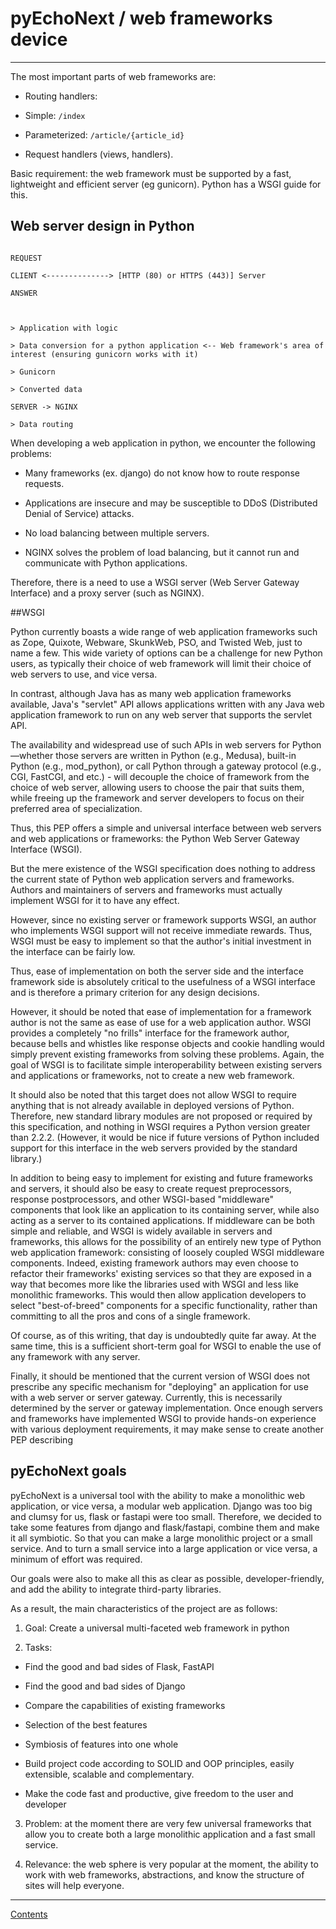 # pyEchoNext / web frameworks device

---

The most important parts of web frameworks are:

+ Routing handlers:

- Simple: `/index`

- Parameterized: `/article/{article_id}`

+ Request handlers (views, handlers).

Basic requirement: the web framework must be supported by a fast, lightweight and efficient server (eg gunicorn). Python has a WSGI guide for this.

## Web server design in Python

```

REQUEST

CLIENT <--------------> [HTTP (80) or HTTPS (443)] Server

ANSWER



> Application with logic

> Data conversion for a python application <-- Web framework's area of interest (ensuring gunicorn works with it)

> Gunicorn

> Converted data

SERVER -> NGINX

> Data routing

```

When developing a web application in python, we encounter the following problems:

+ Many frameworks (ex. django) do not know how to route response requests.

+ Applications are insecure and may be susceptible to DDoS (Distributed Denial of Service) attacks.

+ No load balancing between multiple servers.

+ NGINX solves the problem of load balancing, but it cannot run and communicate with Python applications.

Therefore, there is a need to use a WSGI server (Web Server Gateway Interface) and a proxy server (such as NGINX).

##WSGI

Python currently boasts a wide range of web application frameworks such as Zope, Quixote, Webware, SkunkWeb, PSO, and Twisted Web, just to name a few. This wide variety of options can be a challenge for new Python users, as typically their choice of web framework will limit their choice of web servers to use, and vice versa.

In contrast, although Java has as many web application frameworks available, Java's "servlet" API allows applications written with any Java web application framework to run on any web server that supports the servlet API.

The availability and widespread use of such APIs in web servers for Python—whether those servers are written in Python (e.g., Medusa), built-in Python (e.g., mod_python), or call Python through a gateway protocol (e.g., CGI, FastCGI, and etc.) - will decouple the choice of framework from the choice of web server, allowing users to choose the pair that suits them, while freeing up the framework and server developers to focus on their preferred area of specialization.

Thus, this PEP offers a simple and universal interface between web servers and web applications or frameworks: the Python Web Server Gateway Interface (WSGI).

But the mere existence of the WSGI specification does nothing to address the current state of Python web application servers and frameworks. Authors and maintainers of servers and frameworks must actually implement WSGI for it to have any effect.

However, since no existing server or framework supports WSGI, an author who implements WSGI support will not receive immediate rewards. Thus, WSGI must be easy to implement so that the author's initial investment in the interface can be fairly low.

Thus, ease of implementation on both the server side and the interface framework side is absolutely critical to the usefulness of a WSGI interface and is therefore a primary criterion for any design decisions.

However, it should be noted that ease of implementation for a framework author is not the same as ease of use for a web application author. WSGI provides a completely "no frills" interface for the framework author, because bells and whistles like response objects and cookie handling would simply prevent existing frameworks from solving these problems. Again, the goal of WSGI is to facilitate simple interoperability between existing servers and applications or frameworks, not to create a new web framework.

It should also be noted that this target does not allow WSGI to require anything that is not already available in deployed versions of Python. Therefore, new standard library modules are not proposed or required by this specification, and nothing in WSGI requires a Python version greater than 2.2.2. (However, it would be nice if future versions of Python included support for this interface in the web servers provided by the standard library.)

In addition to being easy to implement for existing and future frameworks and servers, it should also be easy to create request preprocessors, response postprocessors, and other WSGI-based "middleware" components that look like an application to its containing server, while also acting as a server to its contained applications. If middleware can be both simple and reliable, and WSGI is widely available in servers and frameworks, this allows for the possibility of an entirely new type of Python web application framework: consisting of loosely coupled WSGI middleware components. Indeed, existing framework authors may even choose to refactor their frameworks' existing services so that they are exposed in a way that becomes more like the libraries used with WSGI and less like monolithic frameworks. This would then allow application developers to select "best-of-breed" components for a specific functionality, rather than committing to all the pros and cons of a single framework.

Of course, as of this writing, that day is undoubtedly quite far away. At the same time, this is a sufficient short-term goal for WSGI to enable the use of any framework with any server.

Finally, it should be mentioned that the current version of WSGI does not prescribe any specific mechanism for "deploying" an application for use with a web server or server gateway. Currently, this is necessarily determined by the server or gateway implementation. Once enough servers and frameworks have implemented WSGI to provide hands-on experience with various deployment requirements, it may make sense to create another PEP describing

## pyEchoNext goals

pyEchoNext is a universal tool with the ability to make a monolithic web application, or vice versa, a modular web application. Django was too big and clumsy for us, flask or fastapi were too small. Therefore, we decided to take some features from django and flask/fastapi, combine them and make it all symbiotic. So that you can make a large monolithic project or a small service. And to turn a small service into a large application or vice versa, a minimum of effort was required.

Our goals were also to make all this as clear as possible, developer-friendly, and add the ability to integrate third-party libraries.

As a result, the main characteristics of the project are as follows:

1. Goal: Create a universal multi-faceted web framework in python

2. Tasks:

+ Find the good and bad sides of Flask, FastAPI

+ Find the good and bad sides of Django

+ Compare the capabilities of existing frameworks

+ Selection of the best features

+ Symbiosis of features into one whole

+ Build project code according to SOLID and OOP principles, easily extensible, scalable and complementary.

+ Make the code fast and productive, give freedom to the user and developer

3. Problem: at the moment there are very few universal frameworks that allow you to create both a large monolithic application and a fast small service.

4. Relevance: the web sphere is very popular at the moment, the ability to work with web frameworks, abstractions, and know the structure of sites will help everyone.

---

[Contents](./index.md)

